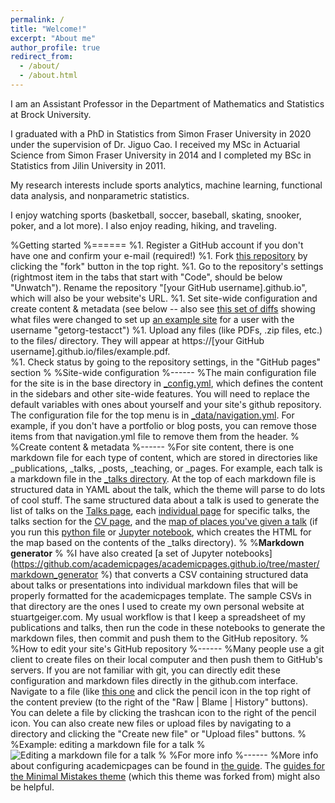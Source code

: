 ```yaml
---
permalink: /
title: "Welcome!"
excerpt: "About me"
author_profile: true
redirect_from: 
  - /about/
  - /about.html
---
```



I am an Assistant Professor in the Department of Mathematics and Statistics at Brock University. 

I graduated with a PhD in Statistics from Simon Fraser University in 2020 under the supervision of Dr. Jiguo Cao. I received my MSc in Actuarial Science from Simon Fraser University in 2014 and I completed my BSc in Statistics from Jilin University in 2011.

My research interests include sports analytics, machine learning, functional data analysis, and nonparametric statistics. 

I enjoy watching sports (basketball, soccer, baseball, skating, snooker, poker, and a lot more). I also enjoy reading, hiking, and traveling.

%Getting started
%======
%1. Register a GitHub account if you don't have one and confirm your e-mail (required!)
%1. Fork [this repository](https://github.com/academicpages/academicpages.github.io) by clicking the "fork" button in the top right. 
%1. Go to the repository's settings (rightmost item in the tabs that start with "Code", should be below "Unwatch"). Rename the repository "[your GitHub username].github.io", which will also be your website's URL.
%1. Set site-wide configuration and create content & metadata (see below -- also see [this set of diffs](http://archive.is/3TPas) showing what files were changed to set up [an example site](https://getorg-testacct.github.io) for a user with the username "getorg-testacct")
%1. Upload any files (like PDFs, .zip files, etc.) to the files/ directory. They will appear at https://[your GitHub username].github.io/files/example.pdf.  
%1. Check status by going to the repository settings, in the "GitHub pages" section
%
%Site-wide configuration
%------
%The main configuration file for the site is in the base directory in [_config.yml](https://github.com/academicpages/academicpages.github.io/blob/master/_config.yml), which defines the content in the sidebars and other site-wide features. You will need to replace the default variables with ones about yourself and your site's github repository. The configuration file for the top menu is in [_data/navigation.yml](https://github.com/academicpages/academicpages.github.io/blob/master/_data/navigation.yml). For example, if you don't have a portfolio or blog posts, you can remove those items from that navigation.yml file to remove them from the header. 
%
%Create content & metadata
%------
%For site content, there is one markdown file for each type of content, which are stored in directories like _publications, _talks, _posts, _teaching, or _pages. For example, each talk is a markdown file in the [_talks directory](https://github.com/academicpages/academicpages.github.io/tree/master/_talks). At the top of each markdown file is structured data in YAML about the talk, which the theme will parse to do lots of cool stuff. The same structured data about a talk is used to generate the list of talks on the [Talks page](https://academicpages.github.io/talks), each [individual page](https://academicpages.github.io/talks/2012-03-01-talk-1) for specific talks, the talks section for the [CV page](https://academicpages.github.io/cv), and the [map of places you've given a talk](https://academicpages.github.io/talkmap.html) (if you run this [python file](https://github.com/academicpages/academicpages.github.io/blob/master/talkmap.py) or [Jupyter notebook](https://github.com/academicpages/academicpages.github.io/blob/master/talkmap.ipynb), which creates the HTML for the map based on the contents of the _talks directory).
%
%**Markdown generator**
%
%I have also created [a set of Jupyter notebooks](https://github.com/academicpages/academicpages.github.io/tree/master/markdown_generator
%) that converts a CSV containing structured data about talks or presentations into individual markdown files that will be properly formatted for the academicpages template. The sample CSVs in that directory are the ones I used to create my own personal website at stuartgeiger.com. My usual workflow is that I keep a spreadsheet of my publications and talks, then run the code in these notebooks to generate the markdown files, then commit and push them to the GitHub repository.
%
%How to edit your site's GitHub repository
%------
%Many people use a git client to create files on their local computer and then push them to GitHub's servers. If you are not familiar with git, you can directly edit these configuration and markdown files directly in the github.com interface. Navigate to a file (like [this one](https://github.com/academicpages/academicpages.github.io/blob/master/_talks/2012-03-01-talk-1.md) and click the pencil icon in the top right of the content preview (to the right of the "Raw | Blame | History" buttons). You can delete a file by clicking the trashcan icon to the right of the pencil icon. You can also create new files or upload files by navigating to a directory and clicking the "Create new file" or "Upload files" buttons. 
%
%Example: editing a markdown file for a talk
%![Editing a markdown file for a talk](/images/editing-talk.png)
%
%For more info
%------
%More info about configuring academicpages can be found in [the guide](https://academicpages.github.io/markdown/). The [guides for the Minimal Mistakes theme](https://mmistakes.github.io/minimal-mistakes/docs/configuration/) (which this theme was forked from) might also be helpful.
